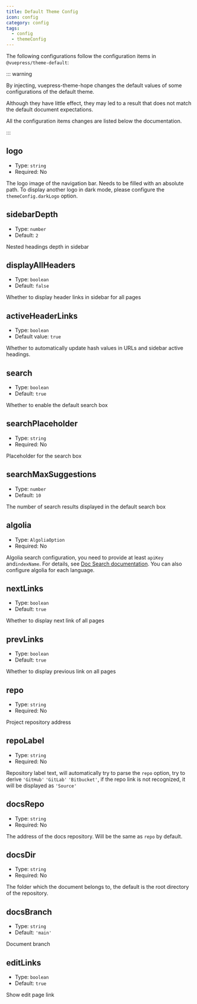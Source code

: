 ```yaml
---
title: Default Theme Config
icon: config
category: config
tags:
  - config
  - themeConfig
---
```


The following configurations follow the configuration items in `@vuepress/theme-default`:

::: warning

By injecting, vuepress-theme-hope changes the default values of some configurations of the default theme.

Although they have little effect, they may led to a result that does not match the default document expectations.

All the configuration items changes are listed below the documentation.

:::

## logo <Badge text="improved" type="warn" />

- Type: `string`
- Required: No

The logo image of the navigation bar. Needs to be filled with an absolute path. To display another logo in dark mode, please configure the `themeConfig.darkLogo` option.

## sidebarDepth

- Type: `number`
- Default: `2`

Nested headings depth in sidebar

## displayAllHeaders

- Type: `boolean`
- Default: `false`

Whether to display header links in sidebar for all pages

## activeHeaderLinks

- Type: `boolean`
- Default value: `true`

Whether to automatically update hash values ​​in URLs and sidebar active headings.

## search

- Type: `boolean`
- Default: `true`

Whether to enable the default search box

## searchPlaceholder

- Type: `string`
- Required: No

Placeholder for the search box

## searchMaxSuggestions

- Type: `number`
- Default: `10`

The number of search results displayed in the default search box

## algolia

- Type: `AlgoliaOption`
- Required: No

Algolia search configuration, you need to provide at least `apiKey` and`indexName`. For details, see [Doc Search documentation](https://github.com/algolia/docsearch#docsearch-options). You can also configure algolia for each language.

## nextLinks

- Type: `boolean`
- Default: `true`

Whether to display next link of all pages

## prevLinks

- Type: `boolean`
- Default: `true`

Whether to display previous link on all pages

## repo

- Type: `string`
- Required: No

Project repository address

## repoLabel

- Type: `string`
- Required: No

Repository label text, will automatically try to parse the `repo` option, try to derive `'GitHub'` `'GitLab'` `'Bitbucket'`, if the repo link is not recognized, it will be displayed as `'Source'`

## docsRepo

- Type: `string`
- Required: No

The address of the docs repository. Will be the same as `repo` by default.

## docsDir

- Type: `string`
- Required: No

The folder which the document belongs to, the default is the root directory of the repository.

## docsBranch

- Type: `string`
- Default: `'main'`

Document branch

## editLinks <Badge text = "Change default value" type = "error" />

- Type: `boolean`
- Default: `true`

Show edit page link
